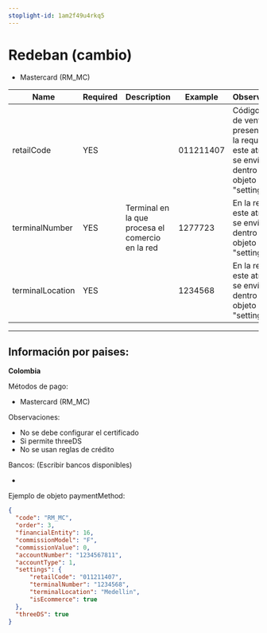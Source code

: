 ```yaml
---
stoplight-id: 1am2f49u4rkq5
---
```


# Redeban (cambio)

- Mastercard (RM_MC)

| Name | Required  | Description | Example | Observations |
| ----------- | --------- | ----------- | ------- | ------------ |
| retailCode | YES |  | 011211407 | Código único de venta no presente En la request este atributo se envía dentro del objeto "settings" | 
| terminalNumber | YES | 	Terminal en la que procesa el comercio en la red | 1277723 | En la request, este atributo se envía dentro del objeto "settings" |
| terminalLocation | YES | 	 | 1234568 | En la request, este atributo se envía dentro del objeto "settings" |


---------------------------------------------------

## Información por paises:

**Colombia**

Métodos de pago:

- Mastercard (RM_MC)

Observaciones:

- No se debe configurar el certificado
- Si permite threeDS
- No se usan reglas de crédito

Bancos: (Escribir bancos disponibles)

- 

Ejemplo de objeto paymentMethod:

```json
{
  "code": "RM_MC",
  "order": 3,
  "financialEntity": 16,
  "commissionModel": "F",
  "commissionValue": 0,
  "accountNumber": "1234567811",
  "accountType": 1,
  "settings": {
      "retailCode": "011211407",
      "terminalNumber": "1234568",
      "terminalLocation": "Medellin",
      "isEcommerce": true
  },
  "threeDS": true
}
```